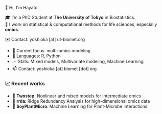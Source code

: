 👋 Hi, I'm Hayato

🎓 I’m a PhD Student at **The University of Tokyo** in Biostatistics.  
🧪 I work on statistical & computational methods for life sciences, especially **omics**.

✉️ Contact: yoshioka [at] ut-biomet.org

- 🔭 Current focus: multi-omics modeling
- 🐍 Languages: R, Python
- 📈 Stats: Mixed models, Multivariate modeling, Machine Learning
- 📫 Contact: yoshioka [at] biomet [dot] org

### 📈 Recent works
- 🚀 **Twostep**: Nonlinear and mixed models for intermediate omics  
- 📐 **rrda**: Ridge Redundancy Analysis for high-dimensional omics data  
- 🌿 **SoyPlantMicro**: Machine Learning for Plant-Microbe Interactions


